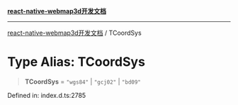 [**react-native-webmap3d开发文档**](../README.md)

***

[react-native-webmap3d开发文档](../globals.md) / TCoordSys

# Type Alias: TCoordSys

> **TCoordSys** = `"wgs84"` \| `"gcj02"` \| `"bd09"`

Defined in: index.d.ts:2785
